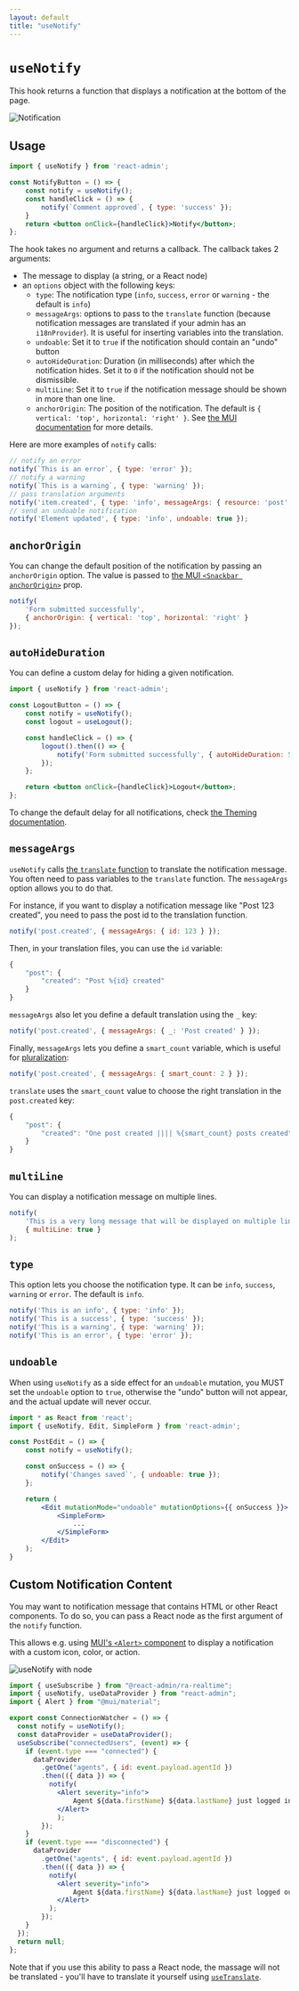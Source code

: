 ```yaml
---
layout: default
title: "useNotify"
---
```


# `useNotify`

This hook returns a function that displays a notification at the bottom of the page.

![Notification](./img/notification.webp)

## Usage

```jsx
import { useNotify } from 'react-admin';

const NotifyButton = () => {
    const notify = useNotify();
    const handleClick = () => {
        notify(`Comment approved`, { type: 'success' });
    }
    return <button onClick={handleClick}>Notify</button>;
};
```

The hook takes no argument and returns a callback. The callback takes 2 arguments:

- The message to display (a string, or a React node)
- an `options` object with the following keys:
    - `type`: The notification type (`info`, `success`, `error` or `warning` - the default is `info`)
    - `messageArgs`: options to pass to the `translate` function (because notification messages are translated if your admin has an `i18nProvider`). It is useful for inserting variables into the translation.
    - `undoable`: Set it to `true` if the notification should contain an "undo" button
    - `autoHideDuration`: Duration (in milliseconds) after which the notification hides. Set it to `0` if the notification should not be dismissible.
    - `multiLine`: Set it to `true` if the notification message should be shown in more than one line.
    - `anchorOrigin`: The position of the notification. The default is `{ vertical: 'top', horizontal: 'right' }`. See [the MUI documentation](https://mui.com/material-ui/react-snackbar/) for more details.

Here are more examples of `notify` calls: 

```js
// notify an error
notify(`This is an error`, { type: 'error' });
// notify a warning
notify(`This is a warning`, { type: 'warning' });
// pass translation arguments
notify('item.created', { type: 'info', messageArgs: { resource: 'post' } });
// send an undoable notification
notify('Element updated', { type: 'info', undoable: true });
```

## `anchorOrigin`

You can change the default position of the notification by passing an `anchorOrigin` option. The value is passed to [the MUI `<Snackbar anchorOrigin>`](https://mui.com/material-ui/react-snackbar/) prop.

```jsx
notify(
    'Form submitted successfully',
    { anchorOrigin: { vertical: 'top', horizontal: 'right' }
});
```

## `autoHideDuration`

You can define a custom delay for hiding a given notification.

```jsx
import { useNotify } from 'react-admin';

const LogoutButton = () => {
    const notify = useNotify();
    const logout = useLogout();

    const handleClick = () => {
        logout().then(() => {
            notify('Form submitted successfully', { autoHideDuration: 5000 });
        });
    };

    return <button onClick={handleClick}>Logout</button>;
};
```

To change the default delay for all notifications, check [the Theming documentation](./Theming.md#notifications).

## `messageArgs`

`useNotify` calls [the `translate` function](./useTranslate.md) to translate the notification message. You often need to pass variables to the `translate` function. The `messageArgs` option allows you to do that.

For instance, if you want to display a notification message like "Post 123 created", you need to pass the post id to the translation function. 

```jsx
notify('post.created', { messageArgs: { id: 123 } });
```

Then, in your translation files, you can use the `id` variable:

```jsx
{
    "post": {
        "created": "Post %{id} created"
    }
}
```

`messageArgs` also let you define a default translation using the `_` key:

```jsx
notify('post.created', { messageArgs: { _: 'Post created' } });
```

Finally, `messageArgs` lets you define a `smart_count` variable, which is useful for [pluralization](./useTranslate.md#using-pluralization-and-interpolation):

```jsx
notify('post.created', { messageArgs: { smart_count: 2 } });
```

`translate` uses the `smart_count` value to choose the right translation in the `post.created` key:

```jsx
{
    "post": {
        "created": "One post created |||| %{smart_count} posts created"
    }
}
```

## `multiLine`

You can display a notification message on multiple lines.

```jsx
notify(
    'This is a very long message that will be displayed on multiple lines',
    { multiLine: true }
);
```

## `type`

This option lets you choose the notification type. It can be `info`, `success`, `warning` or `error`. The default is `info`.

```jsx
notify('This is an info', { type: 'info' });
notify('This is a success', { type: 'success' });
notify('This is a warning', { type: 'warning' });
notify('This is an error', { type: 'error' });
```

## `undoable`

When using `useNotify` as a side effect for an `undoable` mutation, you MUST set the `undoable` option to `true`, otherwise the "undo" button will not appear, and the actual update will never occur.

```jsx
import * as React from 'react';
import { useNotify, Edit, SimpleForm } from 'react-admin';

const PostEdit = () => {
    const notify = useNotify();

    const onSuccess = () => {
        notify('Changes saved`', { undoable: true });
    };

    return (
        <Edit mutationMode="undoable" mutationOptions={{ onSuccess }}>
            <SimpleForm>
                ...
            </SimpleForm>
        </Edit>
    );
}
```

## Custom Notification Content

You may want to notification message that contains HTML or other React components. To do so, you can pass a React node as the first argument of the `notify` function.

This allows e.g. using [MUI's `<Alert>` component](https://mui.com/material-ui/react-snackbar/#customization) to display a notification with a custom icon, color, or action.

![useNotify with node](./img/use-notify-node.png)

```jsx
import { useSubscribe } from "@react-admin/ra-realtime";
import { useNotify, useDataProvider } from "react-admin";
import { Alert } from "@mui/material";

export const ConnectionWatcher = () => {
  const notify = useNotify();
  const dataProvider = useDataProvider();
  useSubscribe("connectedUsers", (event) => {
    if (event.type === "connected") {
      dataProvider
        .getOne("agents", { id: event.payload.agentId })
        .then(({ data }) => {
          notify(
            <Alert severity="info">
                Agent ${data.firstName} ${data.lastName} just logged in
            </Alert>
            );
        });
    }
    if (event.type === "disconnected") {
      dataProvider
        .getOne("agents", { id: event.payload.agentId })
        .then(({ data }) => {
          notify(
            <Alert severity="info">
                Agent ${data.firstName} ${data.lastName} just logged out
            </Alert>
          );
        });
    }
  });
  return null;
};
```

Note that if you use this ability to pass a React node, the massage will not be translated - you'll have to translate it yourself using [`useTranslate`](./useTranslate.md).